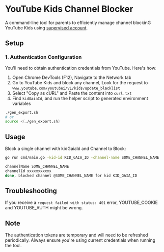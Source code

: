 # YouTube Kids Channel Blocker

A command-line tool for parents to efficiently manage channel blockinG YouTube Kids using [supervised account](https://support.google.com/youtubekids/answer/13887963?hl=ja).

## Setup

### 1. Authentication Configuration

You'll need to obtain authentication credentials from YouTube. Here's how:

1. Open Chrome DevTools (F12), Navigate to the Network tab
2. Go to YouTube Kids and block any channel, Look for the request to `www.youtube.com/youtubei/v1/kids/update_blacklist`
3. Select "Copy as cURL" and Paste the content into `curl.txt`
4. Find `kidGaiaId`, and run the helper script to generated environment variables

```bash
./gen_export.sh
# or
source <(./gen_export.sh)
```

## Usage

Block a single channel with kidGaiaId and Channel to Block:
```bash
go run cmd/main.go -kid-id KID_GAIA_ID -channel-name SOME_CHANNEL_NAME

channelName SOME_CHANNEL_NAME
channelId xxxxxxxxxxx
done, blocked channel @SOME_CHANNEL_NAME for kid KID_GAIA_ID
```

## Troubleshooting

If you receive a `request failed with status: 401` error, YOUTUBE_COOKIE and YOUTUBE_AUTH might be wrong.

## Note

The authentication tokens are temporary and will need to be refreshed periodically. Always ensure you're using current credentials when running the tool.
